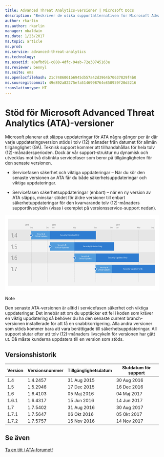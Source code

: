 ```yaml
---
title: Advanced Threat Analytics-versioner | Microsoft Docs
description: "Beskriver de olika supportalternativen för Microsoft Advanced Threat Analytics (ATA)-versioner."
author: rkarlin
ms.author: rkarlin
manager: mbaldwin
ms.date: 1/23/2017
ms.topic: article
ms.prod: 
ms.service: advanced-threat-analytics
ms.technology: 
ms.assetid: a8afbd91-c888-4dfc-94ab-72e38745163e
ms.reviewer: bennyl
ms.suite: ems
ms.openlocfilehash: 21c7486061b6945d557a42d3964b70637829f4b0
ms.sourcegitcommit: 49e892a82275efa5146998764e850959f20d3216
translationtype: HT
---
```

# <a name="support-for-microsoft-advanced-threat-analytics-ata-versions"></a>Stöd för Microsoft Advanced Threat Analytics (ATA)-versioner

Microsoft planerar att släppa uppdateringar för ATA några gånger per år där varje uppdateringsversion stöds i tolv (12) månader från datumet för allmän tillgänglighet (GA). Teknisk support kommer att tillhandahållas för hela tolv (12)-månadersperioden. Dock är vår support-struktur nu dynamisk och utvecklas mot två distinkta servicefaser som beror på tillgängligheten för den senaste versionen.

-    Servicefasen säkerhet och viktiga uppdateringar – När du kör den senaste versionen av ATA får du både säkerhetsuppdateringar och viktiga uppdateringar.

-    Servicefasen säkerhetsuppdateringar (enbart) – när en ny version av ATA släpps, minskar stödet för äldre versioner till enbart säkerhetuppdateringar för den kvarvarande tolv (12)-månaders supportlivscykeln (visas i exemplet på versionsservice-support nedan).
 
![Exempel på versionsservice-support](media/versions.png)

> [!Note]
> Den senaste ATA-versionen är alltid i servicefasen säkerhet och viktiga uppdateringar. Det innebär att om du upptäcker ett fel i koden som kräver en viktig uppdatering så behöver du ha den senaste current branch-versionen installerade för att få en snabbkorrigering. Alla andra versioner som stöds kommer bara att vara berättigade till säkerhetsuppdateringar. All support slutar efter att tolv (12)-månaders livscykeln för versionen har gått ut. Då måste kunderna uppdatera till en version som stöds.

## <a name="version-history"></a>Versionshistorik

|Version|Versionsnummer|Tillgänglighetsdatum| Slutdatum för support|
|----|----|----|----|
|1.4|1.4.2457|31 Aug 2015|30 Aug 2016|
|1.5|1.5.2946|17 Dec 2015|16 Dec 2016|
|1.6|1.6.4103|05 Maj 2016|04 Maj 2017|
|1.6.1|1.6.4317|15 Jun 2016|14 Jun 2017|
|1.7|1.7.5402|31 Aug 2016|30 Aug 2017|
|1.7.1|1.7.5647|06 Okt 2016|05 Okt 2017|
|1.7.2|1.7.5757|15 Nov 2016|14 Nov 2017|





## <a name="see-also"></a>Se även
[Ta en titt i ATA-forumet!](https://social.technet.microsoft.com/Forums/security/home?forum=mata)
